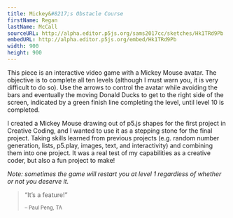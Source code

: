 ```yaml
---
title: Mickey&#8217;s Obstacle Course
firstName: Regan
lastName: McCall
sourceURL: http://alpha.editor.p5js.org/sams2017cc/sketches/Hk1TRd9Pb
embedURL: http://alpha.editor.p5js.org/embed/Hk1TRd9Pb
width: 900
height: 900
---
```


This piece is an interactive video game with a Mickey Mouse avatar.
The objective is to complete all ten levels (although I must warn you,
it is very difficult to do so). Use the arrows to control the avatar
while avoiding the bars and eventually the moving Donald Ducks to get to the
right side of the screen, indicated by a green finish line completing the
level, until level 10 is completed.

I created a Mickey Mouse drawing out of p5.js shapes for the first project
in Creative Coding, and I wanted to use it as a stepping stone for the final
project. Taking skills learned from previous projects (e.g. random number
generation, lists, p5.play, images, text, and interactivity) and combining
them into one project. It was a real test of my capabilities as a creative
coder, but also a fun project to make!

<i>Note: sometimes the game will restart you at level 1 regardless of whether or not you deserve it.</i>
<blockquote>
  <p>&ldquo;It&#8217;s a feature!&rdquo;</p>
  <small>&ndash; Paul Peng, TA</small>
</blockquote>

